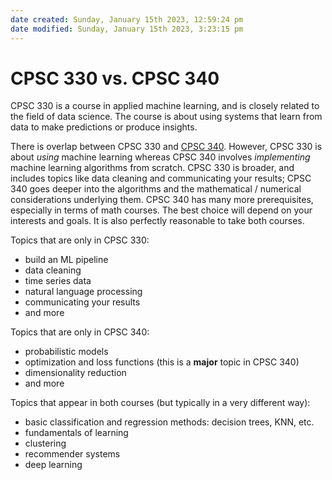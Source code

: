 ```yaml
---
date created: Sunday, January 15th 2023, 12:59:24 pm
date modified: Sunday, January 15th 2023, 3:23:15 pm
---
```

# CPSC 330 vs. CPSC 340

CPSC 330 is a course in applied machine learning, and is closely related to the field of data science. 
The course is about using systems that learn from data to make predictions or produce insights. 

There is overlap between CPSC 330 and [CPSC 340](https://www.students.cs.ubc.ca/~cs-340/). However, CPSC 330 is about _using_ machine learning whereas 
CPSC 340 involves _implementing_ machine learning algorithms from scratch. CPSC 330 is broader, 
and includes topics like data cleaning and communicating your results; CPSC 340 goes deeper into the
algorithms and the mathematical / numerical considerations underlying them. CPSC 340 has many more prerequisites, 
especially in terms of math courses. The best choice will depend on your interests and goals. 
It is also perfectly reasonable to take both courses.

Topics that are only in CPSC 330:

- build an ML pipeline
- data cleaning
- time series data
- natural language processing
- communicating your results
- and more

Topics that are only in CPSC 340:

- probabilistic models
- optimization and loss functions (this is a **major** topic in CPSC 340)
- dimensionality reduction
- and more

Topics that appear in both courses (but typically in a very different way):

- basic classification and regression methods: decision trees, KNN, etc.
- fundamentals of learning
- clustering
- recommender systems
- deep learning
